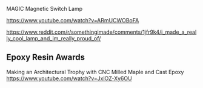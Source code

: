 MAGIC Magnetic Switch Lamp

https://www.youtube.com/watch?v=ARmUCWOBoFA 

https://www.reddit.com/r/somethingimade/comments/1jfr9k4/i_made_a_really_cool_lamp_and_im_really_proud_of/



## Epoxy Resin Awards
Making an Architectural Trophy with CNC Milled Maple and Cast Epoxy <br>
https://www.youtube.com/watch?v=JxlOZ-Xy6OU
